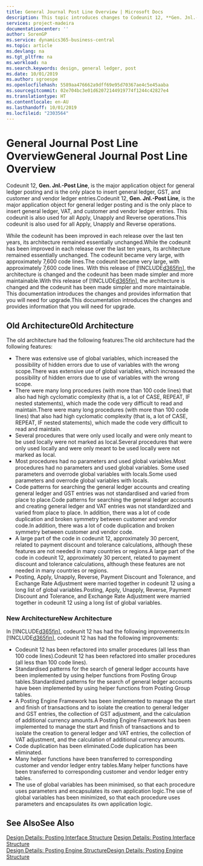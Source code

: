 ```yaml
---
title: General Journal Post Line Overview | Microsoft Docs
description: This topic introduces changes to Codeunit 12, **Gen. Jnl.-Post Line**, which is the major application object for general ledger posting and is the only place to insert general ledger, GST, and customer and vendor ledger entries.
services: project-madeira
documentationcenter: ''
author: SorenGP
ms.service: dynamics365-business-central
ms.topic: article
ms.devlang: na
ms.tgt_pltfrm: na
ms.workload: na
ms.search.keywords: design, general ledger, post
ms.date: 10/01/2019
ms.author: sgroespe
ms.openlocfilehash: 5589aa476662a9dff69e95d70367ae4c5e45aaba
ms.sourcegitcommit: 02e704bc3e01d62072144919774f1244c42827e4
ms.translationtype: HT
ms.contentlocale: en-AU
ms.lasthandoff: 10/01/2019
ms.locfileid: "2303564"
---
```

# <a name="general-journal-post-line-overview"></a><span data-ttu-id="183fc-103">General Journal Post Line Overview</span><span class="sxs-lookup"><span data-stu-id="183fc-103">General Journal Post Line Overview</span></span>
<span data-ttu-id="183fc-104">Codeunit 12, **Gen. Jnl.-Post Line**, is the major application object for general ledger posting and is the only place to insert general ledger, GST, and customer and vendor ledger entries.</span><span class="sxs-lookup"><span data-stu-id="183fc-104">Codeunit 12, **Gen. Jnl.-Post Line**, is the major application object for general ledger posting and is the only place to insert general ledger, VAT, and customer and vendor ledger entries.</span></span> <span data-ttu-id="183fc-105">This codeunit is also used for all Apply, Unapply and Reverse operations.</span><span class="sxs-lookup"><span data-stu-id="183fc-105">This codeunit is also used for all Apply, Unapply and Reverse operations.</span></span>  
  
<span data-ttu-id="183fc-106">While the codeunit has been improved in each release over the last ten years, its architecture remained essentially unchanged.</span><span class="sxs-lookup"><span data-stu-id="183fc-106">While the codeunit has been improved in each release over the last ten years, its architecture remained essentially unchanged.</span></span> <span data-ttu-id="183fc-107">The codeunit became very large, with approximately 7,600 code lines.</span><span class="sxs-lookup"><span data-stu-id="183fc-107">The codeunit became very large, with approximately 7,600 code lines.</span></span> <span data-ttu-id="183fc-108">With this release of [!INCLUDE[d365fin](includes/d365fin_md.md)], the architecture is changed and the codeunit has been made simpler and more maintainable.</span><span class="sxs-lookup"><span data-stu-id="183fc-108">With this release of [!INCLUDE[d365fin](includes/d365fin_md.md)], the architecture is changed and the codeunit has been made simpler and more maintainable.</span></span> <span data-ttu-id="183fc-109">This documentation introduces the changes and provides information that you will need for upgrade.</span><span class="sxs-lookup"><span data-stu-id="183fc-109">This documentation introduces the changes and provides information that you will need for upgrade.</span></span>  
  
## <a name="old-architecture"></a><span data-ttu-id="183fc-110">Old Architecture</span><span class="sxs-lookup"><span data-stu-id="183fc-110">Old Architecture</span></span>  
<span data-ttu-id="183fc-111">The old architecture had the following features:</span><span class="sxs-lookup"><span data-stu-id="183fc-111">The old architecture had the following features:</span></span>  
  
* <span data-ttu-id="183fc-112">There was extensive use of global variables, which increased the possibility of hidden errors due to use of variables with the wrong scope.</span><span class="sxs-lookup"><span data-stu-id="183fc-112">There was extensive use of global variables, which increased the possibility of hidden errors due to use of variables with the wrong scope.</span></span>  
* <span data-ttu-id="183fc-113">There were many long procedures (with more than 100 code lines) that also had high cyclomatic complexity (that is, a lot of CASE, REPEAT, IF nested statements), which made the code very difficult to read and maintain.</span><span class="sxs-lookup"><span data-stu-id="183fc-113">There were many long procedures (with more than 100 code lines) that also had high cyclomatic complexity (that is, a lot of CASE, REPEAT, IF nested statements), which made the code very difficult to read and maintain.</span></span>  
* <span data-ttu-id="183fc-114">Several procedures that were only used locally and were only meant to be used locally were not marked as local.</span><span class="sxs-lookup"><span data-stu-id="183fc-114">Several procedures that were only used locally and were only meant to be used locally were not marked as local.</span></span>  
* <span data-ttu-id="183fc-115">Most procedures had no parameters and used global variables.</span><span class="sxs-lookup"><span data-stu-id="183fc-115">Most procedures had no parameters and used global variables.</span></span> <span data-ttu-id="183fc-116">Some used parameters and overrode global variables with locals.</span><span class="sxs-lookup"><span data-stu-id="183fc-116">Some used parameters and overrode global variables with locals.</span></span>  
* <span data-ttu-id="183fc-117">Code patterns for searching the general ledger accounts and creating general ledger and GST entries was not standardised and varied from place to place.</span><span class="sxs-lookup"><span data-stu-id="183fc-117">Code patterns for searching the general ledger accounts and creating general ledger and VAT entries was not standardized and varied from place to place.</span></span> <span data-ttu-id="183fc-118">In addition, there was a lot of code duplication and broken symmetry between customer and vendor code.</span><span class="sxs-lookup"><span data-stu-id="183fc-118">In addition, there was a lot of code duplication and broken symmetry between customer and vendor code.</span></span>  
* <span data-ttu-id="183fc-119">A large part of the code in codeunit 12, approximately 30 percent, related to payment discount and tolerance calculations, although these features are not needed in many countries or regions.</span><span class="sxs-lookup"><span data-stu-id="183fc-119">A large part of the code in codeunit 12, approximately 30 percent, related to payment discount and tolerance calculations, although these features are not needed in many countries or regions.</span></span>  
* <span data-ttu-id="183fc-120">Posting, Apply, Unapply, Reverse, Payment Discount and Tolerance, and Exchange Rate Adjustment were married together in codeunit 12 using a long list of global variables.</span><span class="sxs-lookup"><span data-stu-id="183fc-120">Posting, Apply, Unapply, Reverse, Payment Discount and Tolerance, and Exchange Rate Adjustment were married together in codeunit 12 using a long list of global variables.</span></span>  
  
### <a name="new-architecture"></a><span data-ttu-id="183fc-121">New Architecture</span><span class="sxs-lookup"><span data-stu-id="183fc-121">New Architecture</span></span>  
<span data-ttu-id="183fc-122">In [!INCLUDE[d365fin](includes/d365fin_md.md)], codeunit 12 has had the following improvements:</span><span class="sxs-lookup"><span data-stu-id="183fc-122">In [!INCLUDE[d365fin](includes/d365fin_md.md)], codeunit 12 has had the following improvements:</span></span>  
  
* <span data-ttu-id="183fc-123">Codeunit 12 has been refactored into smaller procedures (all less than 100 code lines).</span><span class="sxs-lookup"><span data-stu-id="183fc-123">Codeunit 12 has been refactored into smaller procedures (all less than 100 code lines).</span></span>  
* <span data-ttu-id="183fc-124">Standardised patterns for the search of general ledger accounts have been implemented by using helper functions from Posting Group tables.</span><span class="sxs-lookup"><span data-stu-id="183fc-124">Standardized patterns for the search of general ledger accounts have been implemented by using helper functions from Posting Group tables.</span></span>  
* <span data-ttu-id="183fc-125">A Posting Engine Framework has been implemented to manage the start and finish of transactions and to isolate the creation to general ledger and GST entries, the collection of GST adjustment, and the calculation of additional currency amounts.</span><span class="sxs-lookup"><span data-stu-id="183fc-125">A Posting Engine Framework has been implemented to manage the start and finish of transactions and to isolate the creation to general ledger and VAT entries, the collection of VAT adjustment, and the calculation of additional currency amounts.</span></span>  
* <span data-ttu-id="183fc-126">Code duplication has been eliminated.</span><span class="sxs-lookup"><span data-stu-id="183fc-126">Code duplication has been eliminated.</span></span>  
* <span data-ttu-id="183fc-127">Many helper functions have been transferred to corresponding customer and vendor ledger entry tables.</span><span class="sxs-lookup"><span data-stu-id="183fc-127">Many helper functions have been transferred to corresponding customer and vendor ledger entry tables.</span></span>  
* <span data-ttu-id="183fc-128">The use of global variables has been minimised, so that each procedure uses parameters and encapsulates its own application logic.</span><span class="sxs-lookup"><span data-stu-id="183fc-128">The use of global variables has been minimized, so that each procedure uses parameters and encapsulates its own application logic.</span></span>  
  
## <a name="see-also"></a><span data-ttu-id="183fc-129">See Also</span><span class="sxs-lookup"><span data-stu-id="183fc-129">See Also</span></span>  
<span data-ttu-id="183fc-130">[Design Details: Posting Interface Structure](design-details-posting-interface-structure.md) </span><span class="sxs-lookup"><span data-stu-id="183fc-130">[Design Details: Posting Interface Structure](design-details-posting-interface-structure.md) </span></span>  
[<span data-ttu-id="183fc-131">Design Details: Posting Engine Structure</span><span class="sxs-lookup"><span data-stu-id="183fc-131">Design Details: Posting Engine Structure</span></span>](design-details-posting-engine-structure.md)
